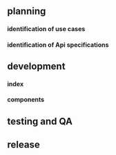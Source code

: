## planning
#### identification of use cases
#### identification of Api specifications

## development
#### index
#### components

## testing and QA
## release

